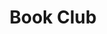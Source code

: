 ---
layout: layouts/book_club.njk
title: Book Club
menukey: events
permalink: /book_club/index.html
header: Welcome to our book club.
---